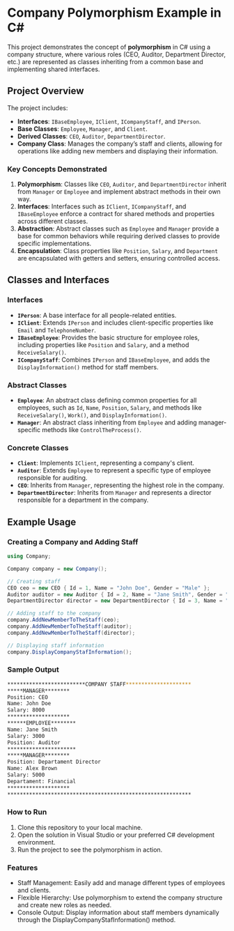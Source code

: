 # Company Polymorphism Example in C#

This project demonstrates the concept of **polymorphism** in C# using a company structure, where various roles (CEO, Auditor, Department Director, etc.) are represented as classes inheriting from a common base and implementing shared interfaces.

## Project Overview

The project includes:

- **Interfaces**: `IBaseEmployee`, `IClient`, `ICompanyStaff`, and `IPerson`.
- **Base Classes**: `Employee`, `Manager`, and `Client`.
- **Derived Classes**: `CEO`, `Auditor`, `DepartmentDirector`.
- **Company Class**: Manages the company’s staff and clients, allowing for operations like adding new members and displaying their information.

### Key Concepts Demonstrated
1. **Polymorphism**: Classes like `CEO`, `Auditor`, and `DepartmentDirector` inherit from `Manager` or `Employee` and implement abstract methods in their own way.
2. **Interfaces**: Interfaces such as `IClient`, `ICompanyStaff`, and `IBaseEmployee` enforce a contract for shared methods and properties across different classes.
3. **Abstraction**: Abstract classes such as `Employee` and `Manager` provide a base for common behaviors while requiring derived classes to provide specific implementations.
4. **Encapsulation**: Class properties like `Position`, `Salary`, and `Department` are encapsulated with getters and setters, ensuring controlled access.

## Classes and Interfaces

### Interfaces
- **`IPerson`**: A base interface for all people-related entities.
- **`IClient`**: Extends `IPerson` and includes client-specific properties like `Email` and `TelephoneNumber`.
- **`IBaseEmployee`**: Provides the basic structure for employee roles, including properties like `Position` and `Salary`, and a method `ReceiveSalary()`.
- **`ICompanyStaff`**: Combines `IPerson` and `IBaseEmployee`, and adds the `DisplayInformation()` method for staff members.

### Abstract Classes
- **`Employee`**: An abstract class defining common properties for all employees, such as `Id`, `Name`, `Position`, `Salary`, and methods like `ReceiveSalary()`, `Work()`, and `DisplayInformation()`.
- **`Manager`**: An abstract class inheriting from `Employee` and adding manager-specific methods like `ControlTheProcess()`.

### Concrete Classes
- **`Client`**: Implements `IClient`, representing a company's client.
- **`Auditor`**: Extends `Employee` to represent a specific type of employee responsible for auditing.
- **`CEO`**: Inherits from `Manager`, representing the highest role in the company.
- **`DepartmentDirector`**: Inherits from `Manager` and represents a director responsible for a department in the company.

## Example Usage

### Creating a Company and Adding Staff

```csharp
using Company;

Company company = new Company();

// Creating staff
CEO ceo = new CEO { Id = 1, Name = "John Doe", Gender = "Male" };
Auditor auditor = new Auditor { Id = 2, Name = "Jane Smith", Gender = "Female" };
DepartmentDirector director = new DepartmentDirector { Id = 3, Name = "Alex Brown", Gender = "Non-binary" };

// Adding staff to the company
company.AddNewMemberToTheStaff(ceo);
company.AddNewMemberToTheStaff(auditor);
company.AddNewMemberToTheStaff(director);

// Displaying staff information
company.DisplayCompanyStafInformation();
```

### Sample Output

``` bash
*************************COMPANY STAFF*********************
*****MANAGER********
Position: CEO
Name: John Doe
Salary: 8000
********************
******EMPLOYEE********
Name: Jane Smith
Salary: 3000
Position: Auditor
**********************
*****MANAGER********
Position: Departament Director
Name: Alex Brown
Salary: 5000
Departament: Financial
********************
***********************************************************
```

### How to Run

1.	Clone this repository to your local machine.
2.	Open the solution in Visual Studio or your preferred C# development environment.
3.	Run the project to see the polymorphism in action.

### Features

* Staff Management: Easily add and manage different types of employees and clients.
* Flexible Hierarchy: Use polymorphism to extend the company structure and create new roles as needed.
* Console Output: Display information about staff members dynamically through the DisplayCompanyStafInformation() method.

